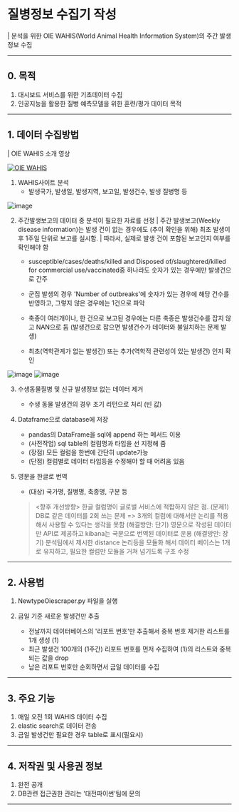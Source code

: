 # 질병정보 수집기 작성

| 분석을 위한 OIE WAHIS(World Animal Health Information System)의 주간 발생정보 수집 


---
## 0. 목적
1. 대시보드 서비스를 위한 기초데이터 수집
2. 인공지능을 활용한 질병 예측모델을 위한 훈련/평가 데이터 목적
---

## 1. 데이터 수집방법
| OIE WAHIS 소개 영상

[![OIE WAHIS]( https://img.youtube.com/vi/kWV64ke6A18/0.jpg)](https://www.youtube.com/embed/kWV64ke6A18) 

1. WAHIS사이트 분석
    - 발생국가, 발생일, 발생지역, 보고일, 발생건수, 발생 질병명 등

![image](https://user-images.githubusercontent.com/53881929/129833411-100c9ae5-8b82-440c-b689-de0e84022d9f.png)

2. 주간발생보고의 데이터 중 분석이 필요한 자료를 선정
| 주간 발생보고(Weekly disease information)는 발생 건이 없는 경우에도 (추이 확인을 위해) 최초 발생이후 1주일 단위로 보고를 실시함. 
| 따라서, 실제로 발생 건이 포함된 보고인지 여부를 확인해야 함

    - susceptible/cases/deaths/killed and Disposed of/slaughtered/killed for commercial use/vaccinated중 하나라도 숫자가 있는 경우에만 발생건으로 간주

    - 군집 발생의 경우 'Number of outbreaks'에 숫자가 있는 경우에 해당 건수를 반영하고, 그렇지 않은 경우에는 1건으로 파악

    - 축종이 여러개이나, 한 건으로 보고된 경우에는 다른 축종은 발생건수를 잡지 않고 NAN으로 둠 (발생건으로 잡으면 발생건수가 데이터와 불일치하는 문제 발생)
    
    - 최초(역학관계가 없는 발생건) 또는 추가(역학적 관련성이 있는 발생건) 인지 확인

![image](https://user-images.githubusercontent.com/53881929/129833993-a6231648-dac6-4e80-8473-9ce2548b5789.png)
![image](https://user-images.githubusercontent.com/53881929/129834030-8c726c61-aa31-445f-a2f1-1bea48d493e0.png)
    


3. 수생동물질병 및 신규 발생정보 없는 데이터 제거
    - 수생 동물 발생건의 경우 조기 리턴으로 처리 (빈 값)

4. Dataframe으로 database에 저장
    - pandas의 DataFrame을 sql에 append 하는 메서드 이용
    - (사전작업) sql table의 컬럼명과 타입을 선 지정해 줌
    - (장점) 모든 컬럼을 한번에 간단히 update가능
    - (단점) 컬럼별로 데이터 타입등을 수정해야 할 때 어려움 있음

6. 영문을 한글로 번역
    - (대상) 국가명, 질병명, 축종명, 구분 등
    
    > <향후 개선방향>
    > 한글 컬럼명이 글로벌 서비스에 적합하지 않은 점. 
    > (문제1) DB로 같은 데이터를 2회 쓰는 문제 => 3개의 컬럼에 대해서만 논리를 적용해서 사용할 수 있다는 생각을 못함
    > (해결방안: 단기) 영문으로 작성된 데이터만 API로 제공하고 kibana는 국문으로 번역된 데이터로 운용
    > (해결방안: 장기) 분석팀에서 제시한 distance 논리등을 모듈화 해서 데이터 베이스는 1개로 유지하고, 필요한 컬럼만 모듈을 거쳐 넘기도록 구조 수정


---

## 2. 사용법
1. NewtypeOiescraper.py 파일을 실행

2. 금일 기준 새로운 발생건만 추출
    - 전날까지 데이터베이스의 '리포트 번호'만 추출해서 중복 번호 제거한 리스트를 1개 생성 (1)
    - 최근 발생건 100개의 (1주간) 리포트 번호를 먼저 수집하여 (1)의 리스트와 중복되는 값을 drop
    - 남은 리포트 번호만 순회하면서 금일 데이터를 수집
---
## 3. 주요 기능
1. 매일 오전 1회 WAHIS 데이터 수집
2. elastic search로 데이터 전송
3. 금일 발생건만 필요한 경우 table로 표시(필요시)

---
## 4. 저작권 및 사용권 정보
1. 완전 공개
2. DB관련 접근권한 관리는 '대전파이썬'팀에 문의
---
